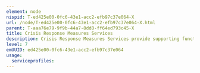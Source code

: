 ```yaml
---
element: node
nispid: T-ed425e00-0fc6-43e1-acc2-efb97c37e064-X
url: /node/T-ed425e00-0fc6-43e1-acc2-efb97c37e064-X.html
parent: T-aaa76e79-9f9b-44a7-8dd8-ff64ed793c45-X
title: Crisis Response Measures Services
description: Crisis Response Measures Services provide supporting functionalities for planning applications, specifically with regards to the planning or responses to crisis situations and operations.
level: 7
emUUID: ed425e00-0fc6-43e1-acc2-efb97c37e064
usage:
  serviceprofiles:
---
```

